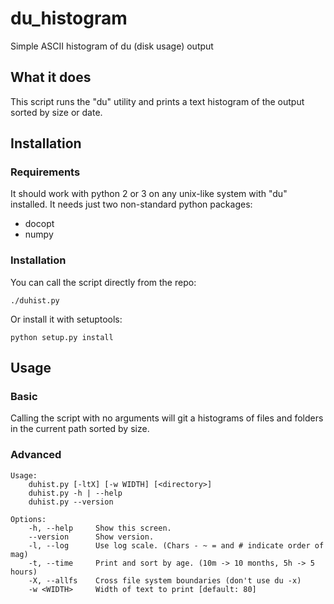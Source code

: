 # du_histogram
Simple ASCII histogram of du (disk usage) output

## What it does
This script runs the "du" utility and prints a text histogram of the output sorted by size
or date.

## Installation
### Requirements
It should work with python 2 or 3 on any unix-like system with "du" installed. It
needs just two non-standard python packages:

 * docopt
 * numpy

### Installation
You can call the script directly from the repo:

```
./duhist.py
```

Or install it with setuptools:

```
python setup.py install
```

## Usage
### Basic
Calling the script with no arguments will git a histograms of files and folders
in the current path sorted by size.

### Advanced
```
Usage:
    duhist.py [-ltX] [-w WIDTH] [<directory>]
    duhist.py -h | --help
    duhist.py --version

Options:
    -h, --help     Show this screen.
    --version      Show version.
    -l, --log      Use log scale. (Chars - ~ = and # indicate order of mag)
    -t, --time     Print and sort by age. (10m -> 10 months, 5h -> 5 hours)
    -X, --allfs    Cross file system boundaries (don't use du -x)
    -w <WIDTH>     Width of text to print [default: 80]
```
